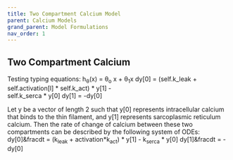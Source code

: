 ```yaml
---
title: Two Compartment Calcium Model
parent: Calcium Models
grand_parent: Model Formulations
nav_order: 1
---
```

Two Compartment Calcium
-----------------------
Testing typing equations:
h<sub>&theta;</sub>(x) = &theta;<sub>o</sub> x + &theta;<sub>1</sub>x
dy[0] = (self.k_leak + self.activation[l] * self.k_act) * y[1] - \
                self.k_serca * y[0]
        dy[1] = -dy[0]

Let y be a vector of length 2 such that y[0] represents intracellular calcium that binds to the thin filament, and y[1] represents sarcoplasmic reticulum calcium. Then the rate of change of calcium between these two compartments can be described by the following system of ODEs:
dy[0]&fracdt = (k<sub>leak</sub> + activation*k<sub>act</sub>) * y[1] - k<sub>serca</sub> * y[0]
dy[1]&fracdt = -dy[0]
